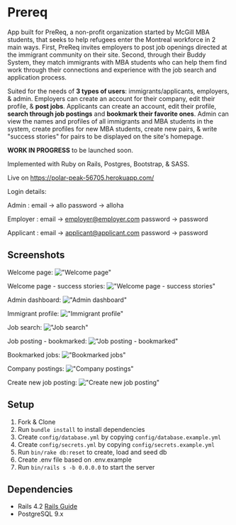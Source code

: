 # Prereq

App built for PreReq, a non-profit organization started by McGill MBA students, that seeks to help refugees enter the Montreal workforce in 2 main ways. First, PreReq invites employers to post job openings directed at the immigrant community on their site. Second, through their Buddy System, they match immigrants with MBA students who can help them find work through their connections and experience with the job search and application process. 

Suited for the needs of **3 types of users**: immigrants/applicants, employers, & admin. Employers can create an account for their company, edit their profile, & **post jobs**. Applicants can create an account, edit their profile, **search through job postings** and **bookmark their favorite ones**. Admin can view the names and profiles of all immigrants and MBA students in the system, create profiles for new MBA students, create new pairs, & write "success stories" for pairs to be displayed on the site's homepage. 


**WORK IN PROGRESS** to be launched soon. 

Implemented with Ruby on Rails, Postgres, Bootstrap, & SASS.

Live on https://polar-peak-56705.herokuapp.com/

Login details:

  Admin : email -> allo
          password -> alloha
          
  Employer : email -> employer@employer.com 
             password -> password
             
  Applicant : email -> applicant@applicant.com
              password -> password
           

## Screenshots

Welcome page:
!["Welcome page"](https://github.com/sidney-cardozo/PreReq-Simple/blob/master/vendor/screenshots/homepage-welcome.png)

Welcome page - success stories:
!["Welcome page - success stories"](https://github.com/sidney-cardozo/PreReq-Simple/blob/master/vendor/screenshots/homepage-stories.png)

Admin dashboard:
!["Admin dashboard"](https://github.com/sidney-cardozo/PreReq-Simple/blob/master/vendor/screenshots/admin-dashboard.png)

Immigrant profile:
!["Immigrant profile"](https://github.com/sidney-cardozo/PreReq-Simple/blob/master/vendor/screenshots/immigrant-profile.png)

Job search:
!["Job search"](https://github.com/sidney-cardozo/PreReq-Simple/blob/master/vendor/screenshots/job-search-engine.png)

Job posting - bookmarked: 
!["Job posting - bookmarked"](https://github.com/sidney-cardozo/PreReq-Simple/blob/master/vendor/screenshots/job-posting-bookmarked.png)

Bookmarked jobs:
!["Bookmarked jobs"](https://github.com/sidney-cardozo/PreReq-Simple/blob/master/vendor/screenshots/saved-jobs.png)

Company postings:
!["Company postings"](https://github.com/sidney-cardozo/PreReq-Simple/blob/master/vendor/screenshots/company-postings.png)

Create new job posting:
!["Create new job posting"](https://github.com/sidney-cardozo/PreReq-Simple/blob/master/vendor/screenshots/new-job.png)


## Setup

1. Fork & Clone
2. Run `bundle install` to install dependencies
3. Create `config/database.yml` by copying `config/database.example.yml`
4. Create `config/secrets.yml` by copying `config/secrets.example.yml`
5. Run `bin/rake db:reset` to create, load and seed db
6. Create .env file based on .env.example
7. Run `bin/rails s -b 0.0.0.0` to start the server


## Dependencies

* Rails 4.2 [Rails Guide](http://guides.rubyonrails.org/v4.2/)
* PostgreSQL 9.x

